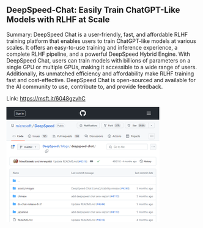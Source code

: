 ## DeepSpeed-Chat: Easily Train ChatGPT-Like Models with RLHF at Scale
Summary: DeepSpeed Chat is a user-friendly, fast, and affordable RLHF training platform that enables users to train ChatGPT-like models at various scales. It offers an easy-to-use training and inference experience, a complete RLHF pipeline, and a powerful DeepSpeed Hybrid Engine. With DeepSpeed Chat, users can train models with billions of parameters on a single GPU or multiple GPUs, making it accessible to a wide range of users. Additionally, its unmatched efficiency and affordability make RLHF training fast and cost-effective. DeepSpeed Chat is open-sourced and available for the AI community to use, contribute to, and provide feedback.

Link: https://msft.it/6048gzvhC

<img src="/img/0a0cc019-97e7-4e87-88e1-a70a04d3b3aa.png" width="400" />
<br/><br/>
